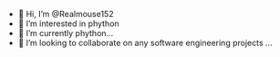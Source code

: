 - 👋 Hi, I’m @Realmouse152
- 👀 I’m interested in phython
- 🌱 I’m currently phython...
- 💞️ I’m looking to collaborate on any software engineering projects ...

<!---
Realmouse152/Realmouse152 is a ✨ special ✨ repository because its `README.md` (this file) appears on your GitHub profile.
You can click the Preview link to take a look at your changes.
--->
